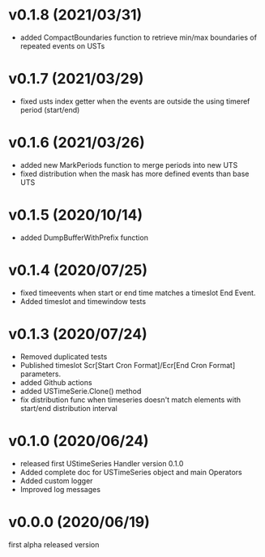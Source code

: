 # v0.1.8 (2021/03/31)

* added CompactBoundaries function to retrieve min/max boundaries of repeated events on USTs

# v0.1.7 (2021/03/29)

* fixed usts index getter when the events are outside the using timeref period (start/end)

# v0.1.6 (2021/03/26)

* added new MarkPeriods function to merge periods into new UTS
* fixed distribution when the mask has more defined events than base UTS

# v0.1.5 (2020/10/14)

* added DumpBufferWithPrefix function

# v0.1.4 (2020/07/25)

* fixed timeevents when start or end time matches a timeslot End Event.
* Added timeslot and timewindow tests

# v0.1.3 (2020/07/24)

* Removed duplicated tests
* Published timeslot Scr[Start Cron Format]/Ecr[End Cron Format] parameters.
* added Github actions
* added USTimeSerie.Clone() method
* fix distribution func when timeseries  doesn't match elements with  start/end distribution interval

# v0.1.0 (2020/06/24)

* released first UStimeSeries Handler version 0.1.0 
* Added complete doc for USTimeSeries object and main Operators
* Added custom logger
* Improved log messages

# v0.0.0 (2020/06/19)

first alpha released version
